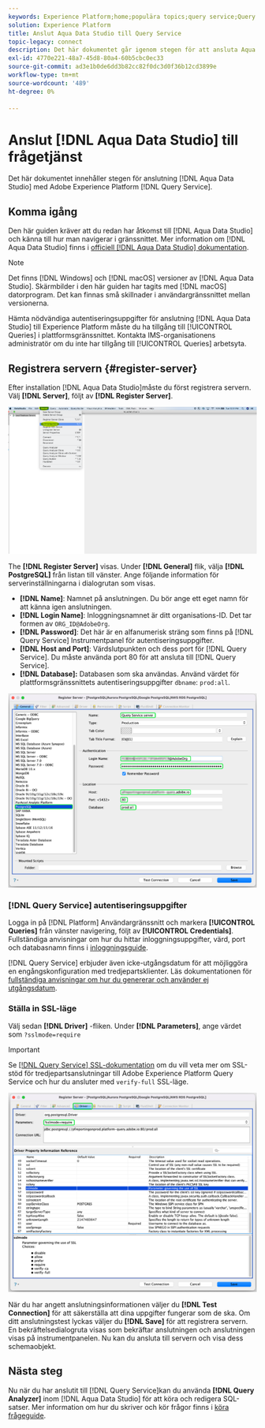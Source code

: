 ```yaml
---
keywords: Experience Platform;home;populära topics;query service;Query service;Aqua Data Studio;Aqua data studio;connect to query service;
solution: Experience Platform
title: Anslut Aqua Data Studio till Query Service
topic-legacy: connect
description: Det här dokumentet går igenom stegen för att ansluta Aqua Data Studio med Adobe Experience Platform Query Service.
exl-id: 4770e221-48a7-45d8-80a4-60b5cbc0ec33
source-git-commit: ad3e1b0de6dd3b82cc82f0dc3d0f36b12cd3899e
workflow-type: tm+mt
source-wordcount: '489'
ht-degree: 0%

---
```


# Anslut [!DNL Aqua Data Studio] till frågetjänst

Det här dokumentet innehåller stegen för anslutning [!DNL Aqua Data Studio] med Adobe Experience Platform [!DNL Query Service].

## Komma igång

Den här guiden kräver att du redan har åtkomst till [!DNL Aqua Data Studio] och känna till hur man navigerar i gränssnittet. Mer information om [!DNL Aqua Data Studio] finns i [officiell [!DNL Aqua Data Studio] dokumentation](https://www.aquaclusters.com/app/home/project/public/aquadatastudio/wikibook/Documentation21.1/page/0/Aqua-Data-Studio-21-1).

>[!NOTE]
>
>Det finns [!DNL Windows] och [!DNL macOS] versioner av [!DNL Aqua Data Studio]. Skärmbilder i den här guiden har tagits med [!DNL macOS] datorprogram. Det kan finnas små skillnader i användargränssnittet mellan versionerna.

Hämta nödvändiga autentiseringsuppgifter för anslutning [!DNL Aqua Data Studio] till Experience Platform måste du ha tillgång till [!UICONTROL Queries] i plattformsgränssnittet. Kontakta IMS-organisationens administratör om du inte har tillgång till [!UICONTROL Queries] arbetsyta.

## Registrera servern {#register-server}

Efter installation [!DNL Aqua Data Studio]måste du först registrera servern. Välj **[!DNL Server]**, följt av **[!DNL Register Server]**.

![Listrutan Server med Register Server markerad.](../images/clients/aqua-data-studio/register-server.png)

The **[!DNL Register Server]** visas. Under **[!DNL General]** flik, välja **[!DNL PostgreSQL]** från listan till vänster. Ange följande information för serverinställningarna i dialogrutan som visas.

- **[!DNL Name]**: Namnet på anslutningen. Du bör ange ett eget namn för att känna igen anslutningen.
- **[!DNL Login Name]**: Inloggningsnamnet är ditt organisations-ID. Det tar formen av `ORG_ID@AdobeOrg`.
- **[!DNL Password]**: Det här är en alfanumerisk sträng som finns på [!DNL Query Service] Instrumentpanel för autentiseringsuppgifter.
- **[!DNL Host and Port]**: Värdslutpunkten och dess port för [!DNL Query Service]. Du måste använda port 80 för att ansluta till [!DNL Query Service].
- **[!DNL Database]:** Databasen som ska användas. Använd värdet för plattformsgränssnittets autentiseringsuppgifter `dbname`: `prod:all`.

![Fliken Allmänt i Aqua Data Studio med de inmatningsfält som krävs markerade.](../images/clients/aqua-data-studio/register-server-general-tab.png)

### [!DNL Query Service] autentiseringsuppgifter

Logga in på [!DNL Platform] Användargränssnitt och markera **[!UICONTROL Queries]** från vänster navigering, följt av **[!UICONTROL Credentials]**. Fullständiga anvisningar om hur du hittar inloggningsuppgifter, värd, port och databasnamn finns i [inloggningsguide](../ui/credentials.md).

[!DNL Query Service] erbjuder även icke-utgångsdatum för att möjliggöra en engångskonfiguration med tredjepartsklienter. Läs dokumentationen för [fullständiga anvisningar om hur du genererar och använder ej utgångsdatum](../ui/credentials.md#non-expiring-credentials).

### Ställa in SSL-läge

Välj sedan **[!DNL Driver]** -fliken. Under **[!DNL Parameters]**, ange värdet som `?sslmode=require`

>[!IMPORTANT]
>
>Se [[!DNL Query Service] SSL-dokumentation](./ssl-modes.md) om du vill veta mer om SSL-stöd för tredjepartsanslutningar till Adobe Experience Platform Query Service och hur du ansluter med `verify-full` SSL-läge.

![Drivrutinsfliken för Aqua Data Studio med fältet Parametrar markerat.](../images/clients/aqua-data-studio/register-server-driver-tab.png)

När du har angett anslutningsinformationen väljer du **[!DNL Test Connection]** för att säkerställa att dina uppgifter fungerar som de ska. Om ditt anslutningstest lyckas väljer du **[!DNL Save]** för att registrera servern. En bekräftelsedialogruta visas som bekräftar anslutningen och anslutningen visas på instrumentpanelen. Nu kan du ansluta till servern och visa dess schemaobjekt.

## Nästa steg

Nu när du har anslutit till [!DNL Query Service]kan du använda **[!DNL Query Analyzer]** inom [!DNL Aqua Data Studio] för att köra och redigera SQL-satser. Mer information om hur du skriver och kör frågor finns i [köra frågeguide](../best-practices/writing-queries.md).
